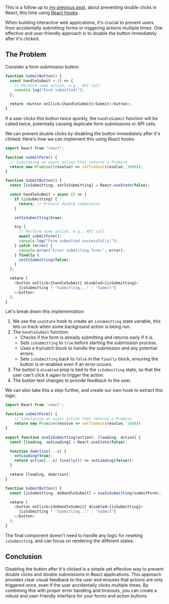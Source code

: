 This is a follow up to [my previous post](https://amwam.me/blog/preventing-double-clicks-in-react), about preventing double clicks in React, this time using [React Hooks](https://react.dev/reference/react/hooks).

When building interactive web applications, it's crucial to prevent users from accidentally submitting forms or triggering actions multiple times. One effective and user-friendly approach is to disable the button immediately after it's clicked.

## The Problem

Consider a form submission button:

```javascript
function SubmitButton() {
  const handleSubmit = () => {
    // Perform some action, e.g., API call
    console.log("Form submitted!");
  };

  return <button onClick={handleSubmit}>Submit</button>;
}
```

If a user clicks this button twice quickly, the `handleSubmit` function will be called twice, potentially causing duplicate form submissions or API calls.

We can prevent double clicks by disabling the button immediately after it's clicked. Here's how we can implement this using React hooks:

```javascript
import React from "react";

function submitForm() {
  // Simulating an async action that returns a Promise
  return new Promise((resolve) => setTimeout(resolve, 1000));
}

function SubmitButton() {
  const [isSubmitting, setIsSubmitting] = React.useState(false);

  const handleSubmit = async () => {
    if (isSubmitting) {
      return; // Prevent double submission
    }

    setIsSubmitting(true);

    try {
      // Perform some action, e.g., API call
      await submitForm();
      console.log("Form submitted successfully!");
    } catch (error) {
      console.error("Error submitting form:", error);
    } finally {
      setIsSubmitting(false);
    }
  };

  return (
    <button onClick={handleSubmit} disabled={isSubmitting}>
      {isSubmitting ? "Submitting..." : "Submit"}
    </button>
  );
}
```

Let's break down this implementation:

1. We use the `useState` hook to create an `isSubmitting` state variable, this lets us track when some background action is being run.
2. The `handleSubmit` function:
   - Checks if the form is already submitting and returns early if it is.
   - Sets `isSubmitting` to `true` before starting the submission process.
   - Uses a try/catch block to handle the submission and any potential errors.
   - Sets `isSubmitting` back to `false` in the `finally` block, ensuring the button is re-enabled even if an error occurs.
3. The button's `disabled` prop is tied to the `isSubmitting` state, so that the user can't click it again to trigger the action.
4. The button text changes to provide feedback to the user.

We can also take this a step further, and create our own hook to extract this logic.

```javascript
import React from 'react';

function submitForm() {
    // Simulating an async action that returns a Promise
    return new Promise(resolve => setTimeout(resolve, 1000))
}

export function useIsSubmitting(action): [loading, action] {
  const [loading, setLoading] = React.useState(false);

  function doAction(...x) {
    setLoading(true);
    return action(...x).finally(() => setLoading(false));
  }

  return [loading, doAction];
}

function SubmitButton() {
  const [isSubmitting, doHandleSubmit] = useIsSubmitting(submitForm);

  return (
    <button onClick={doHandleSubmit} disabled={isSubmitting}>
      {isSubmitting ? "Submitting..." : "Submit"}
    </button>
  );
}


```

The final component doesn't need to handle any logic for reseting `isSubmitting`, and can focus on rendering the different states.

## Conclusion

Disabling the button after it's clicked is a simple yet effective way to prevent double clicks and double submissions in React applications. This approach provides clear visual feedback to the user and ensures that actions are only triggered once, even if the user accidentally clicks multiple times. By combining this with proper error handling and timeouts, you can create a robust and user-friendly interface for your forms and action buttons.
